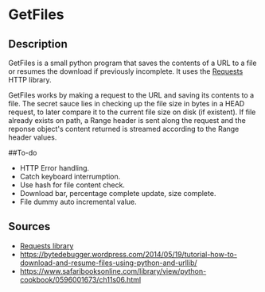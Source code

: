 # GetFiles

## Description

GetFiles is a small python program that saves the contents of a URL to
a file or resumes the download if previously incomplete. It uses the
[Requests](http://www.python-requests.org/en/latest/) HTTP library.

GetFiles works by making a request to the URL and saving its contents
to a file. The secret sauce lies in checking up the file size in bytes
in a HEAD request, to later compare it to the current file size on
disk (if existent). If file already exists on path, a Range header is sent
along the request and the reponse object's content returned is streamed
according to the Range header values.

##To-do

  - HTTP Error handling.
  - Catch keyboard interrumption.
  - Use hash for file content check.
  - Download bar, percentage complete update, size complete.
  - File dummy auto incremental value.

## Sources

- [Requests library](http://www.python-requests.org/en/latest/)
- https://bytedebugger.wordpress.com/2014/05/19/tutorial-how-to-download-and-resume-files-using-python-and-urllib/
- https://www.safaribooksonline.com/library/view/python-cookbook/0596001673/ch11s06.html
